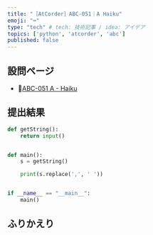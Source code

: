 ```yaml
---
title: "［AtCorder］ABC-051｜A Haiku"
emoji: "⌨️"
type: "tech" # tech: 技術記事 / idea: アイデア
topics: ['python', 'atcorder', 'abc']
published: false
---
```


## 設問ページ

- 🔗[ABC-051 A - Haiku](https://atcoder.jp/contests/abc051/tasks/abc051_a)

## 提出結果

```python
def getString():
    return input()


def main():
    s = getString()

    print(s.replace(',', ' '))


if __name__ == "__main__":
    main()
```

## ふりかえり
